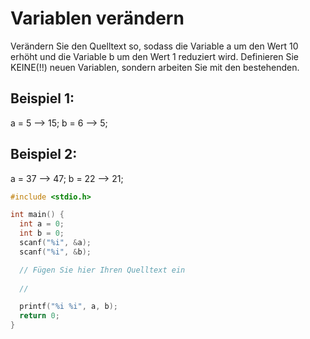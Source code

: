 # Variablen verändern

Verändern Sie den Quelltext so, sodass die Variable a um den Wert 10 erhöht und die Variable b um den Wert 1 reduziert wird.
Definieren Sie KEINE(!!) neuen Variablen, sondern arbeiten Sie mit den bestehenden.

## Beispiel 1:
a = 5 --> 15;
b = 6 --> 5;

## Beispiel 2:
a = 37 --> 47;
b = 22 --> 21;

```cpp
#include <stdio.h>

int main() {
  int a = 0;
  int b = 0;
  scanf("%i", &a);
  scanf("%i", &b);

  // Fügen Sie hier Ihren Quelltext ein
  
  //

  printf("%i %i", a, b);
  return 0;
}
```